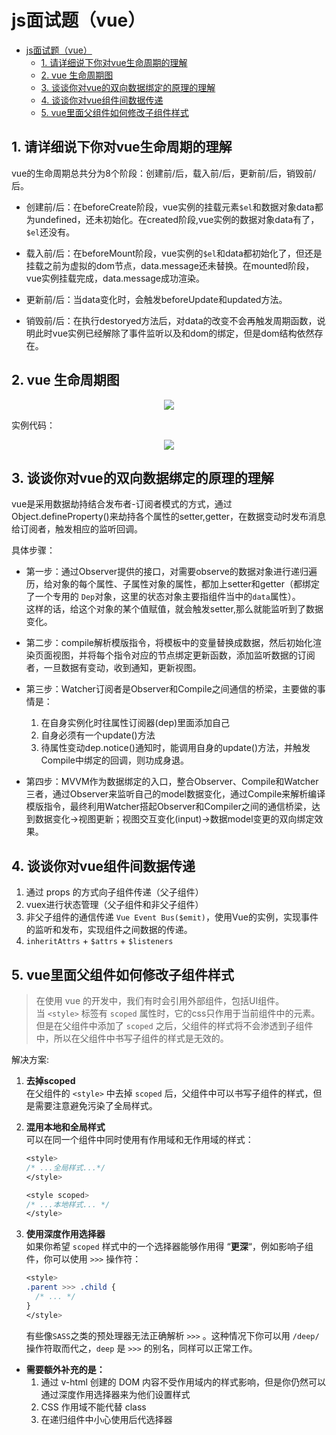 # js面试题（vue）
<!-- TOC -->

- [js面试题（vue）](#js面试题vue)
  - [1. 请详细说下你对vue生命周期的理解](#1-请详细说下你对vue生命周期的理解)
  - [2. vue 生命周期图](#2-vue-生命周期图)
  - [3. 谈谈你对vue的双向数据绑定的原理的理解](#3-谈谈你对vue的双向数据绑定的原理的理解)
  - [4. 谈谈你对vue组件间数据传递](#4-谈谈你对vue组件间数据传递)
  - [5. vue里面父组件如何修改子组件样式](#5-vue里面父组件如何修改子组件样式)

<!-- /TOC -->

## 1. 请详细说下你对vue生命周期的理解
vue的生命周期总共分为8个阶段：创建前/后，载入前/后，更新前/后，销毁前/后。
- 创建前/后：在beforeCreate阶段，vue实例的挂载元素`$el`和数据对象data都为undefined，还未初始化。在created阶段,vue实例的数据对象data有了，`$el`还没有。

- 载入前/后：在beforeMount阶段，vue实例的`$el`和data都初始化了，但还是挂载之前为虚拟的dom节点，data.message还未替换。在mounted阶段，vue实例挂载完成，data.message成功渲染。

- 更新前/后：当data变化时，会触发beforeUpdate和updated方法。

- 销毁前/后：在执行destoryed方法后，对data的改变不会再触发周期函数，说明此时vue实例已经解除了事件监听以及和dom的绑定，但是dom结构依然存在。

## 2. vue 生命周期图
<div align="center"><img src='../assets/0128vue1.png'/></div>

实例代码：
<div align="center"><img src='../assets/0128vue2.png'/></div>


## 3. 谈谈你对vue的双向数据绑定的原理的理解
vue是采用数据劫持结合发布者-订阅者模式的方式，通过Object.defineProperty()来劫持各个属性的setter,getter，在数据变动时发布消息给订阅者，触发相应的监听回调。

具体步骤：
- 第一步：通过Observer提供的接口，对需要observe的数据对象进行递归遍历，给对象的每个属性、子属性对象的属性，都加上setter和getter（都绑定了一个专用的 `Dep`对象，这里的状态对象主要指组件当中的`data`属性）。  
    这样的话，给这个对象的某个值赋值，就会触发setter,那么就能监听到了数据变化。

- 第二步：compile解析模版指令，将模板中的变量替换成数据，然后初始化渲染页面视图，并将每个指令对应的节点绑定更新函数，添加监听数据的订阅者，一旦数据有变动，收到通知，更新视图。

- 第三步：Watcher订阅者是Observer和Compile之间通信的桥梁，主要做的事情是：
    1. 在自身实例化时往属性订阅器(dep)里面添加自己
    2. 自身必须有一个update()方法
    3. 待属性变动dep.notice()通知时，能调用自身的update()方法，并触发Compile中绑定的回调，则功成身退。

- 第四步：MVVM作为数据绑定的入口，整合Observer、Compile和Watcher三者，通过Observer来监听自己的model数据变化，通过Compile来解析编译模版指令，最终利用Watcher搭起Observer和Compiler之间的通信桥梁，达到数据变化->视图更新；视图交互变化(input)->数据model变更的双向绑定效果。



## 4. 谈谈你对vue组件间数据传递
1. 通过 props 的方式向子组件传递（父子组件）
2. vuex进行状态管理（父子组件和非父子组件）
3. 非父子组件的通信传递 `Vue Event Bus($emit)`，使用Vue的实例，实现事件的监听和发布，实现组件之间数据的传递。
4. `inheritAttrs` + `$attrs` + `$listeners`



## 5. vue里面父组件如何修改子组件样式
> 在使用 vue 的开发中，我们有时会引用外部组件，包括UI组件。  
> 当 `<style>` 标签有 `scoped` 属性时，它的css只作用于当前组件中的元素。但是在父组件中添加了 `scoped` 之后，父组件的样式将不会渗透到子组件中，所以在父组件中书写子组件的样式是无效的。

解决方案:
1. **去掉scoped**  
    在父组件的 `<style>` 中去掉 `scoped` 后，父组件中可以书写子组件的样式，但是需要注意避免污染了全局样式。

2. **混用本地和全局样式**  
    可以在同一个组件中同时使用有作用域和无作用域的样式：
    ```css
    <style>
    /* ...全局样式...*/
    </style>

    <style scoped>
    /* ...本地样式... */
    </style>
    ```

3. **使用深度作用选择器**   
    如果你希望 `scoped` 样式中的一个选择器能够作用得 “**更深**“，例如影响子组件，你可以使用 `>>>` 操作符：
    ```css
    <style>
    .parent >>> .child {
      /* ... */
    }
    </style>
    ```

    有些像`SASS`之类的预处理器无法正确解析 `>>>` 。这种情况下你可以用 `/deep/` 操作符取而代之，`deep` 是 `>>>` 的别名，同样可以正常工作。

- **需要额外补充的是：**
    1. 通过 v-html 创建的 DOM 内容不受作用域内的样式影响，但是你仍然可以通过深度作用选择器来为他们设置样式
    2. CSS 作用域不能代替 class
    3. 在递归组件中小心使用后代选择器
    